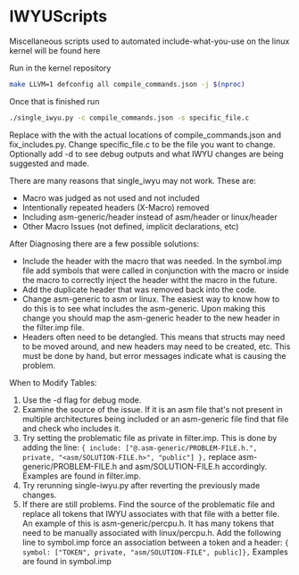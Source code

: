 # IWYUScripts
Miscellaneous scripts used to automated include-what-you-use on the linux kernel will be found here

Run in the kernel repository
```bash
make LLVM=1 defconfig all compile_commands.json -j $(nproc)
```

Once that is finished run

```bash
./single_iwyu.py -c compile_commands.json -s specific_file.c
```

Replace with the with the actual locations of compile_commands.json and fix_includes.py. 
Change specific_file.c to be the file you want to change. Optionally add -d to see debug outputs and what IWYU changes are being suggested and made.

There are many reasons that single_iwyu may not work. These are:
* Macro was judged as not used and not included
* Intentionally repeated headers (X-Macro) removed
* Including asm-generic/header instead of asm/header or linux/header
* Other Macro Issues (not defined, implicit declarations, etc)


After Diagnosing there are a few possible solutions:
* Include the header with the macro that was needed. In the symbol.imp file add symbols that were called in conjunction with the macro or inside the macro to correctly inject the header witht the macro in the future.
* Add the duplicate header that was removed back into the code.
* Change asm-generic to asm or linux. The easiest way to know how to do this is to see what includes the asm-generic. Upon making this change you should map the asm-generic header to the new header in the filter.imp file.
* Headers often need to be detangled. This means that structs may need to be moved around, and new headers may need to be created, etc. This must be done by hand, but error messages indicate what is causing the problem.

When to Modify Tables:
1. Use the -d flag for debug mode. 
2. Examine the source of the issue. If it is an asm file that's not present in multiple architectures being included or an asm-generic file find that file and check who includes it.
3. Try setting the problematic file as private in filter.imp. This is done by adding the line:
   ```{ include: ["@.asm-generic/PROBLEM-FILE.h.", private, "<asm/SOLUTION-FILE.h>", "public"] },```
   replace asm-generic/PROBLEM-FILE.h and asm/SOLUTION-FILE.h accordingly. Examples are found in filter.imp.
4. Try rerunning single-iwyu.py after reverting the previously made changes.
5. If there are still problems. Find the source of the problematic file and replace all tokens that IWYU associates with that file with a better file. An example of this is asm-generic/percpu.h. It has many tokens that need to be manually associated with linux/percpu.h. Add the following line to symbol.imp force an association between a token and a header:
   ```{ symbol: ["TOKEN", private, "asm/SOLUTION-FILE", public]},```
   Examples are found in symbol.imp

